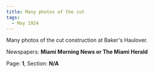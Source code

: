 ```yaml
---  
title: Many photos of the cut  
tags:  
  - May 1924  
---  
```

  
Many photos of the cut construction at Baker's Haulover.  
  
Newspapers: **Miami Morning News or The Miami Herald**  
  
Page: **1**, Section: **N/A** 
